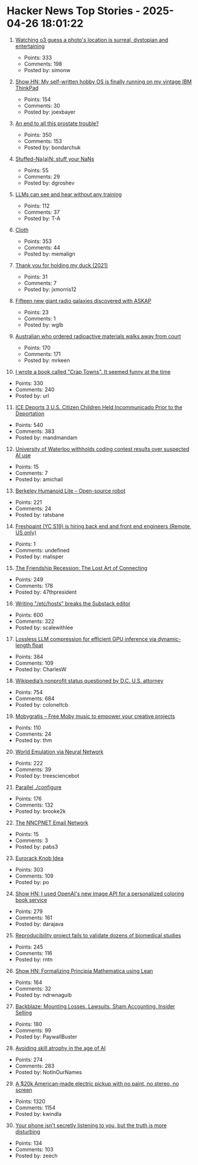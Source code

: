 # Hacker News Top Stories - 2025-04-26 18:01:22

1. [Watching o3 guess a photo's location is surreal, dystopian and entertaining](https://simonwillison.net/2025/Apr/26/o3-photo-locations/)
   - Points: 333
   - Comments: 198
   - Posted by: simonw

2. [Show HN: My self-written hobby OS is finally running on my vintage IBM ThinkPad](https://github.com/joexbayer/RetrOS-32)
   - Points: 154
   - Comments: 30
   - Posted by: joexbayer

3. [An end to all this prostate trouble?](https://yarchive.net/blog/prostate/)
   - Points: 350
   - Comments: 153
   - Posted by: bondarchuk

4. [Stuffed-Na(a)N: stuff your NaNs](https://github.com/si14/stuffed-naan-js)
   - Points: 55
   - Comments: 29
   - Posted by: dgroshev

5. [LLMs can see and hear without any training](https://github.com/facebookresearch/MILS)
   - Points: 112
   - Comments: 37
   - Posted by: T-A

6. [Cloth](https://www.cloudofoz.com/verlet-test/)
   - Points: 353
   - Comments: 44
   - Posted by: memalign

7. [Thank you for holding my duck (2021)](https://naml.us/post/thank-you-for-holding-my-duck/)
   - Points: 31
   - Comments: 7
   - Posted by: jxmorris12

8. [Fifteen new giant radio galaxies discovered with ASKAP](https://phys.org/news/2025-04-fifteen-giant-radio-galaxies-askap.html)
   - Points: 23
   - Comments: 1
   - Posted by: wglb

9. [Australian who ordered radioactive materials walks away from court](https://www.chemistryworld.com/news/australian-who-ordered-radioactive-materials-over-the-internet-walks-away-from-court/4021306.article)
   - Points: 170
   - Comments: 171
   - Posted by: mrkeen

10. [I wrote a book called "Crap Towns". It seemed funny at the time](https://samj.substack.com/p/that-joke-isnt-funny-any-more)
   - Points: 330
   - Comments: 240
   - Posted by: url

11. [ICE Deports 3 U.S. Citizen Children Held Incommunicado Prior to the Deportation](https://www.aclu.org/press-releases/ice-deports-3-u-s-citizen-children-held-incommunicado-prior-to-the-deportation)
   - Points: 540
   - Comments: 383
   - Posted by: mandmandam

12. [University of Waterloo withholds coding contest results over suspected AI use](https://thelogic.co/news/waterloo-university-coding-competition-ai-cheating/)
   - Points: 15
   - Comments: 7
   - Posted by: amichail

13. [Berkeley Humanoid Lite – Open-source robot](https://lite.berkeley-humanoid.org/)
   - Points: 221
   - Comments: 24
   - Posted by: ratsbane

14. [Freshpaint (YC S19) is hiring back end and front end engineers (Remote, US only)](undefined)
   - Points: 1
   - Comments: undefined
   - Posted by: malisper

15. [The Friendship Recession: The Lost Art of Connecting](https://www.happiness.hks.harvard.edu/february-2025-issue/the-friendship-recession-the-lost-art-of-connecting)
   - Points: 249
   - Comments: 178
   - Posted by: 47thpresident

16. [Writing "/etc/hosts" breaks the Substack editor](https://scalewithlee.substack.com/p/when-etchsts-breaks-your-substack)
   - Points: 600
   - Comments: 322
   - Posted by: scalewithlee

17. [Lossless LLM compression for efficient GPU inference via dynamic-length float](https://arxiv.org/abs/2504.11651)
   - Points: 384
   - Comments: 109
   - Posted by: CharlesW

18. [Wikipedia’s nonprofit status questioned by D.C. U.S. attorney](https://www.washingtonpost.com/technology/2025/04/25/wikipedia-nonprofit-ed-martin-letter/)
   - Points: 754
   - Comments: 684
   - Posted by: coloneltcb

19. [Mobygratis – Free Moby music to empower your creative projects](https://mobygratis.com/)
   - Points: 110
   - Comments: 24
   - Posted by: thm

20. [World Emulation via Neural Network](https://madebyoll.in/posts/world_emulation_via_dnn/)
   - Points: 222
   - Comments: 39
   - Posted by: treesciencebot

21. [Parallel ./configure](https://tavianator.com/2025/configure.html)
   - Points: 176
   - Comments: 132
   - Posted by: brooke2k

22. [The NNCPNET Email Network](https://changelog.complete.org/archives/10768-announcing-the-nncpnet-email-network)
   - Points: 15
   - Comments: 3
   - Posted by: pabs3

23. [Eurorack Knob Idea](https://mitxela.com/projects/euroknob)
   - Points: 303
   - Comments: 109
   - Posted by: po

24. [Show HN: I used OpenAI's new image API for a personalized coloring book service](https://clevercoloringbook.com/)
   - Points: 279
   - Comments: 161
   - Posted by: darajava

25. [Reproducibility project fails to validate dozens of biomedical studies](https://www.nature.com/articles/d41586-025-01266-x)
   - Points: 245
   - Comments: 116
   - Posted by: rntn

26. [Show HN: Formalizing Principia Mathematica using Lean](https://github.com/ndrwnaguib/principia)
   - Points: 164
   - Comments: 32
   - Posted by: ndrwnaguib

27. [Backblaze: Mounting Losses, Lawsuits, Sham Accounting, Insider Selling](https://www.morpheus-research.com/backblaze/)
   - Points: 180
   - Comments: 99
   - Posted by: PaywallBuster

28. [Avoiding skill atrophy in the age of AI](https://addyo.substack.com/p/avoiding-skill-atrophy-in-the-age)
   - Points: 274
   - Comments: 283
   - Posted by: NotInOurNames

29. [A $20k American-made electric pickup with no paint, no stereo, no screen](https://www.theverge.com/electric-cars/655527/slate-electric-truck-price-paint-radio-bezos)
   - Points: 1320
   - Comments: 1154
   - Posted by: kwindla

30. [Your phone isn't secretly listening to you, but the truth is more disturbing](https://newatlas.com/computers/smartphone-listening-conversations-ads-facebook/)
   - Points: 134
   - Comments: 103
   - Posted by: zeech

